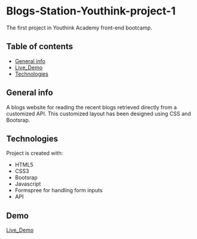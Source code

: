 # Blogs-Station-Youthink-project-1
The first project in Youthink Academy front-end bootcamp.
## Table of contents
* [General info](#general-info)
* [Live_Demo](https://blogstation1.netlify.app/)
* [Technologies](#technologies)

## General info
A blogs website for reading the recent blogs retrieved directly from a customized API. This customized layout has been designed using CSS and Bootsrap.

	
## Technologies
Project is created with:
* HTML5
* CSS3
* Bootsrap
* Javascript
* Formspree for handling form inputs
* API

## Demo
[Live_Demo](https://blogstation1.netlify.app/)
	

